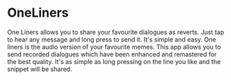 # OneLiners
One Liners allows you to share your favourite dialogues as reverts. Just tap to hear any message and long press to send it. It's simple and easy.   One liners is the audio version of your favourite memes. This app allows you to send recorded dialogues which have been enhanced and remastered for the best quality. It's as simple as long pressing on the line you like and the snippet will be shared.
